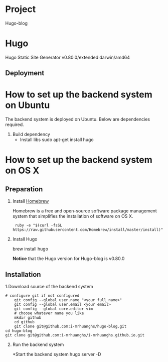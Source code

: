 Project
=======
Hugo-blog

Hugo
=======
Hugo Static Site Generator v0.80.0/extended darwin/amd64

Deployment
----------
# How to set up the backend system on Ubuntu

The backend system is deployed on Ubuntu. Below are dependencies required.
1. Build dependency
    - Install libs
        sudo apt-get install hugo
        
# How to set up the backend system on OS X

## Preparation

1. Install [Homebrew](http://brew.sh/index.html "Homebrew/brew")

	Homebrew is a free and open-source software package management system
	that simplifies the installation of software on OS X.

		ruby -e "$(curl -fsSL https://raw.githubusercontent.com/Homebrew/install/master/install)"
    
2. Install Hugo

    brew install hugo
    
   **Notice** that the Hugo version for Hugo-blog is v0.80.0

## Installation

1.Download source of the backend system

    # configure git if not configured
		git config --global user.name "<your full name>"
		git config --global user.email <your email>
		git config --global core.editor vim
		# choose whatever name you like
		mkdir github
		cd github
		git clone git@github.com:i-mrhuanghs/hugo-blog.git
    cd hugo-blog
    git clone git@github.com:i-mrhuanghs/i-mrhuanghs.github.io.git

2. Run the backend system

    *Start the backend system
      hugo server -D
